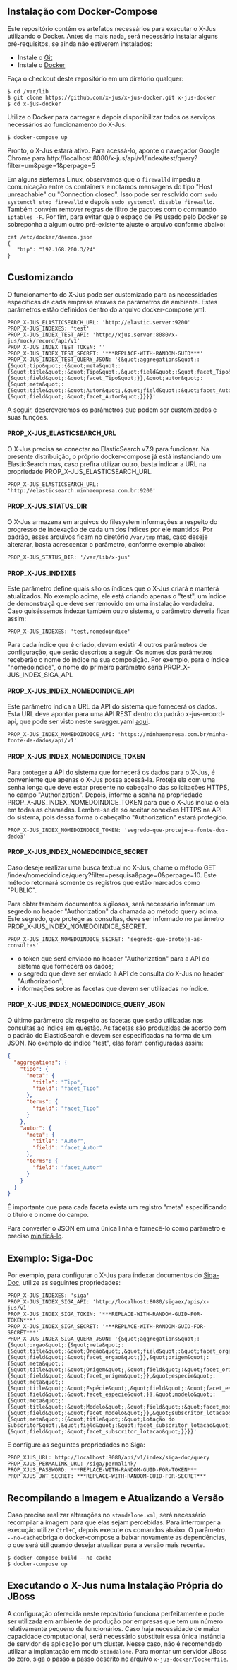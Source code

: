 ## Instalação com Docker-Compose

Este repositório contém os artefatos necessários para executar o X-Jus utilizando o Docker.
Antes de mais nada, será necessário instalar alguns pré-requisitos, se ainda não estiverem instalados:

- Instale o [Git](https://gist.github.com/derhuerst/1b15ff4652a867391f03)
- Instale o [Docker](https://docs.docker.com/install/)

Faça o checkout deste repositório em um diretório qualquer:

```
$ cd /var/lib
$ git clone https://github.com/x-jus/x-jus-docker.git x-jus-docker
$ cd x-jus-docker
```

Utilize o Docker para carregar e depois disponibilizar todos os serviços necessários ao funcionamento do X-Jus:

```
$ docker-compose up
```

Pronto, o X-Jus estará ativo. Para acessá-lo, aponte o navegador Google Chrome para http://localhost:8080/x-jus/api/v1/index/test/query?filter=um&page=1&perpage=5

Em alguns sistemas Linux, observamos que o ```firewalld``` impediu a comunicação entre os containers e notamos mensagens do tipo "Host unreachable" ou "Connection closed". Isso pode ser resolvido com ```sudo systemctl stop firewalld``` e depois ```sudo systemctl disable firewalld```. Também convém remover regras de filtro de pacotes com o commando ```iptables -F```. Por fim, para evitar que o espaço de IPs usado pelo Docker se sobreponha a algum outro pré-existente ajuste o arquivo conforme abaixo:

```SHELL
cat /etc/docker/daemon.json
{
   "bip": "192.168.200.3/24"
}
```

## Customizando

O funcionamento do X-Jus pode ser customizado 
para as necessidades específicas de cada empresa através de parâmetros de ambiente.
Estes parâmetros estão definidos dentro do arquivo docker-compose.yml. 

```
PROP_X-JUS_ELASTICSEARCH_URL: 'http://elastic.server:9200'
PROP_X-JUS_INDEXES: 'test'
PROP_X-JUS_INDEX_TEST_API: 'http://xjus.server:8080/x-jus/mock/record/api/v1'
PROP_X-JUS_INDEX_TEST_TOKEN: ''
PROP_X-JUS_INDEX_TEST_SECRET: '***REPLACE-WITH-RANDOM-GUID***'
PROP_X-JUS_INDEX_TEST_QUERY_JSON: '{&quot;aggregations&quot;:{&quot;tipo&quot;:{&quot;meta&quot;:{&quot;title&quot;:&quot;Tipo&quot;,&quot;field&quot;:&quot;facet_Tipo&quot;},&quot;terms&quot;:{&quot;field&quot;:&quot;facet_Tipo&quot;}},&quot;autor&quot;:{&quot;meta&quot;:{&quot;title&quot;:&quot;Autor&quot;,&quot;field&quot;:&quot;facet_Autor&quot;},&quot;terms&quot;:{&quot;field&quot;:&quot;facet_Autor&quot;}}}}'
```

A seguir, descreveremos os parâmetros que podem ser customizados e suas funções.

#### PROP_X-JUS_ELASTICSEARCH_URL

O X-Jus precisa se conectar ao ElasticSearch v7.9 para funcionar. Na presente distribuição, o próprio docker-compose já está
instanciando um ElasticSearch mas, caso prefira utilizar outro, basta indicar a URL na propriedade PROP_X-JUS_ELASTICSEARCH_URL.

```
PROP_X-JUS_ELASTICSEARCH_URL: 'http://elasticsearch.minhaempresa.com.br:9200'
```

#### PROP_X-JUS_STATUS_DIR

O X-Jus armazena em arquivos do filesystem informações a respeito do progresso de indexação de cada um dos índices por ele mantidos.
Por padrão, esses arquivos ficam no diretório ```/var/tmp``` mas, caso deseje alterarar, basta acrescentar o parâmetro, conforme exemplo abaixo:

```
PROP_X-JUS_STATUS_DIR: '/var/lib/x-jus'
```

#### PROP_X-JUS_INDEXES

Este parâmetro define quais são os índices que o X-Jus criará e manterá atualizados. 
No exemplo acima, ele está criando apenas o "test", um índice de demonstraçã que deve ser removido em uma instalação verdadeira. 
Caso quiséssemos indexar também outro sistema, o parâmetro deveria ficar assim:

```
PROP_X-JUS_INDEXES: 'test,nomedoindice'
```

Para cada índice que é criado, devem existir 4 outros parâmetros de configuração, que serão descritos a seguir. Os nomes dos parâmetros
receberão o nome do índice na sua composição. Por exemplo, para o índice "nomedoindice", o nome do primeiro parâmetro seria PROP_X-JUS_INDEX_SIGA_API.

#### PROP_X-JUS_INDEX_NOMEDOINDICE_API

Este parâmetro indica a URL da API do sistema que fornecerá os dados. Esta URL deve apontar para uma API REST dentro do padrão x-jus-record-api,
que pode ser visto neste swagger.yaml [aqui](https://github.com/x-jus/x-jus-record-api/blob/master/src/main/resources/br/jus/trf2/xjus/record/api/swagger.yaml).

```
PROP_X-JUS_INDEX_NOMEDOINDICE_API: 'https://minhaempresa.com.br/minha-fonte-de-dados/api/v1'
```

#### PROP_X-JUS_INDEX_NOMEDOINDICE_TOKEN

Para proteger a API do sistema que fornecerá os dados para o X-Jus, é conveniente que apenas o X-Jus possa acessá-la. Proteja ela com uma
senha longa que deve estar presente no cabeçalho das solicitações HTTPS, no campo "Authorization". Depois, informe a senha na propriedade
PROP_X-JUS_INDEX_NOMEDOINDICE_TOKEN para que o X-Jus inclua o ela em todas as chamadas. Lembre-se de só aceitar conexões HTTPS na API do sistema,
pois dessa forma o cabeçalho "Authorization" estará protegido.

```
PROP_X-JUS_INDEX_NOMEDOINDICE_TOKEN: 'segredo-que-proteje-a-fonte-dos-dados'
```

#### PROP_X-JUS_INDEX_NOMEDOINDICE_SECRET

Caso deseje realizar uma busca textual no X-Jus, chame o método GET /index/nomedoindice/query?filter=pesquisa&page=0&perpage=10. Este método
retornará somente os registros que estão marcados como "PUBLIC". 

Para obter também documentos sigilosos, será necessário informar um segredo no header "Authorization" da chamada ao método query acima. Este
segredo, que protege as consultas, deve ser informado no parâmetro PROP_X-JUS_INDEX_NOMEDOINDICE_SECRET.

```
PROP_X-JUS_INDEX_NOMEDOINDICE_SECRET: 'segredo-que-proteje-as-consultas'
```

- o token que será enviado no header "Authorization" para a API do sistema que fornecerá os dados;
- o segredo que deve ser enviado à API de consulta do X-Jus no header "Authorization";
- informações sobre as facetas que devem ser utilizadas no índice.

#### PROP_X-JUS_INDEX_NOMEDOINDICE_QUERY_JSON

O último parâmetro diz respeito as facetas que serão utilizadas nas consultas ao índice em questão. As facetas são produzidas de acordo com
o padrão do ElasticSearch e devem ser especificadas na forma de um JSON. No exemplo do índice "test", elas foram configuradas assim:

```JSON
{
  "aggregations": {
    "tipo": {
      "meta": {
        "title": "Tipo",
        "field": "facet_Tipo"
      },
      "terms": {
        "field": "facet_Tipo"
      }
    },
    "autor": {
      "meta": {
        "title": "Autor",
        "field": "facet_Autor"
      },
      "terms": {
        "field": "facet_Autor"
      }
    }
  }
}
```

É importante que para cada faceta exista um registro "meta" especificando o título e o nome do campo.

Para converter o JSON em uma única linha e fornecê-lo como parâmetro e preciso [minificá-lo](https://codebeautify.org/jsonminifier).

## Exemplo: Siga-Doc

Por exemplo, para configurar o X-Jus para indexar documentos do [Siga-Doc](https://github.com/projeto-siga/siga), utilize as seguintes propriedades:

```
PROP_X-JUS_INDEXES: 'siga'
PROP_X-JUS_INDEX_SIGA_API: 'http://localhost:8080/sigaex/apis/x-jus/v1'
PROP_X-JUS_INDEX_SIGA_TOKEN: '***REPLACE-WITH-RANDOM-GUID-FOR-TOKEN***'
PROP_X-JUS_INDEX_SIGA_SECRET: '***REPLACE-WITH-RANDOM-GUID-FOR-SECRET***'
PROP_X-JUS_INDEX_SIGA_QUERY_JSON: '{&quot;aggregations&quot;:{&quot;orgao&quot;:{&quot;meta&quot;:{&quot;title&quot;:&quot;Órgão&quot;,&quot;field&quot;:&quot;facet_orgao&quot;},&quot;terms&quot;:{&quot;field&quot;:&quot;facet_orgao&quot;}},&quot;origem&quot;:{&quot;meta&quot;:{&quot;title&quot;:&quot;Origem&quot;,&quot;field&quot;:&quot;facet_origem&quot;},&quot;terms&quot;:{&quot;field&quot;:&quot;facet_origem&quot;}},&quot;especie&quot;:{&quot;meta&quot;:{&quot;title&quot;:&quot;Espécie&quot;,&quot;field&quot;:&quot;facet_especie&quot;},&quot;terms&quot;:{&quot;field&quot;:&quot;facet_especie&quot;}},&quot;modelo&quot;:{&quot;meta&quot;:{&quot;title&quot;:&quot;Modelo&quot;,&quot;field&quot;:&quot;facet_modelo&quot;},&quot;terms&quot;:{&quot;field&quot;:&quot;facet_modelo&quot;}},&quot;subscritor_lotacao&quot;:{&quot;meta&quot;:{&quot;title&quot;:&quot;Lotação do Subscritor&quot;,&quot;field&quot;:&quot;facet_subscritor_lotacao&quot;},&quot;terms&quot;:{&quot;field&quot;:&quot;facet_subscritor_lotacao&quot;}}}}' 
```

E configure as seguintes propriedades no Siga:

```
PROP_XJUS_URL: http://localhost:8080/api/v1/index/siga-doc/query
PROP_XJUS_PERMALINK_URL: /siga/permalink/
PROP_XJUS_PASSWORD: ***REPLACE-WITH-RANDOM-GUID-FOR-TOKEN***
PROP_XJUS_JWT_SECRET: ***REPLACE-WITH-RANDOM-GUID-FOR-SECRET***
```

## Recompilando a Imagem e Atualizando a Versão

Caso precise realizar alterações no `standalone.xml`, será necessário recompilar a imagem para que elas sejam percebidas.
Para interromper a execução utilize `Ctrl+C`, depois execute os comandos abaixo. O parâmetro ```--no-cache```obriga o
docker-compose a baixar novamente as dependências, o que será útil quando desejar atualizar para a versão mais recente.

```
$ docker-compose build --no-cache
$ docker-compose up
```

## Executando o X-Jus numa Instalação Própria do JBoss

A configuração oferecida neste repositório funciona perfeitamente e pode ser utilizada em ambiente de produção por empresas
que tem um número relativamente pequeno de funcionários. Caso haja necessidade de maior capacidade computacional, será
necessário substituir essa única instância de servidor de aplicação por um cluster. Nesse caso, não é recomendado utilizar
a implantação em modo `standalone`. Para montar um servidor JBoss do zero, siga o passo a passo descrito no arquivo
`x-jus-docker/Dockerfile`.
